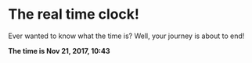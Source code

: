 # The real time clock!

Ever wanted to know what the time is? Well, your journey is about to end!

**The time is Nov 21, 2017, 10:43**
